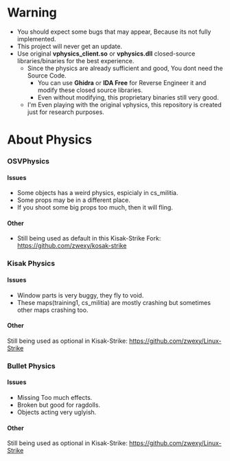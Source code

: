 # Warning
* You should expect some bugs that may appear, Because its not fully implemented.
* This project will never get an update.
* Use original **vphysics_client.so** or **vphysics.dll** closed-source libraries/binaries for the best experience.
   * Since the physics are already sufficient and good, You dont need the Source Code.
      * You can use **Ghidra** or **IDA Free** for Reverse Engineer it and modify these closed source libraries.
      * Even without modifying, this proprietary binaries still very good.
   * I'm Even playing with the original vphysics, this repository is created just for research purposes. 
 
# About Physics

### OSVPhysics

#### Issues
* Some objects has a weird physics, espicialy in cs_militia.
* Some props may be in a different place.
* If you shoot some big props too much, then it will fling.

#### Other
* Still being used as default in this Kisak-Strike Fork: https://github.com/zwexy/kosak-strike

### Kisak Physics

#### Issues
* Window parts is very buggy, they fly to void.
* These maps(training1, cs_militia) are mostly crashing but sometimes other maps crashing too.

#### Other
Still being used as optional in Kisak-Strike: https://github.com/zwexy/Linux-Strike

### Bullet Physics

#### Issues
* Missing Too much effects.
* Broken but good for ragdolls.
* Objects acting very uglyish.

#### Other
Still being used as optional in Kisak-Strike: https://github.com/zwexy/Linux-Strike

